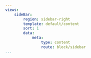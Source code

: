```yaml
---
views:
    sideBar:
        region: sidebar-right
        template: default/content
        sort: 1
        data:
            meta:
                type: content   
                route: block/sidebar
...
```

